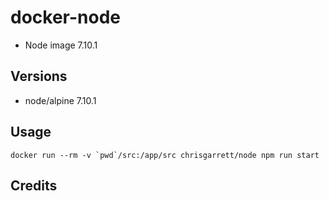 # docker-node

* Node image 7.10.1

## Versions
- node/alpine 7.10.1

## Usage

```docker run --rm -v `pwd`/src:/app/src chrisgarrett/node npm run start```

## Credits
